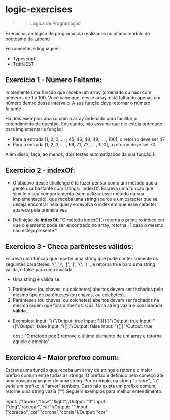 # logic-exercises

> > Lógica de Programação

Exercícios de lógica de programaçãp realizados no último módulo do bootcamp da [Labenu](https://labenu.com.br/)

Ferramentas e linguagens:

- Typescript
- Test/JEST

## Exercício 1 - Número Faltante:

<p>Implemente uma função que receba um array (ordenado ou não) com números de 1 a 100. Você sabe que, nesse array, está faltando apenas um número dentro desse intervalo. A sua função deve retornar o número faltante.</p>

<p> Há dois exemplos abaixo com o array ordenado para facilitar o entendimento da questão. Entretanto, não assuma que ele esteja ordenado para implementar a função! </p>
<ul>
  
<li> Para a entrada [1, 2, 3, ... , 45, 46, 48, 49, ... , 100], o retorno deve ser 47 </li>
<li> Para a entrada [1, 2, 3, ... , 69, 71, 72, ... , 100], o retorno deve ser 70 </li>

</ul>
<p>Além disso, faça, ao menos, dois testes automatizados da sua função.1.<p>

## Exercício 2 - indexOf:

- O objetivo desse challenge é te fazer pensar como um método que a gente usa bastante com strings: .indexOf. Escreva uma função que simule o seu comportamento (sem utilizar esse método na sua implementação), que receba uma string source e um caracter que se deseja encontrar nela query e devolva o index em que esse caracter aparece pela primeira vez

- Definição de <b>indexOf</b>: "O método indexOf() retorna o primeiro índice em que o elemento pode ser encontrado no array, retorna -1 caso o mesmo não esteja presente."

## Exercício 3 - Checa parênteses válidos:

Escreva uma função que recebe uma string que pode conter somente os seguintes caracteres: '(', ')', '[', ']', '{', '}' , e retorna true para uma string válida, e false para uma inválida.

- Uma string é válida se:

1. Parênteses (ou chaves, ou colchetes) abertos devem ser fechados pelo mesmo tipo de parênteses (ou chaves, ou colchetes).
2. Parênteses (ou chaves, ou colchetes) abertos devem ser fechados na mesma ordem que foram abertos.
   Obs. Uma string vazia é considerada **válida**.

- Exemplos:
  Input: "()"/Output: true
  Input: "()[]{}"/Output: true
  Input: "(]"/Output: false
  Input: "([)]"/Output: false
  Input: "{[]}"/Output: true

  obs.: "O método pop() remove o último elemento de um array e retorna aquele elemento".

## Exercício 4 - Maior prefixo comum:

Escreva uma função que receba um array de strings e retorne o maior prefixo comum entre todas as strings.
O prefixo é definido pelo começo até uma posição qualquer de uma string. Por exemplo, na string "arvore", "a" seria um prefixo, e "arvor" também.
Caso não exista um prefixo comum, retorne uma string vazia ("")
Seguem exemplos para melhor entendimento:

Input: ["flower","flow","flight"]/Output: "fl"
Input: ["dog","racecar","car"]/Output: ""
Input: ["coracao","cor","corona","coreia"]/Output: "cor"

